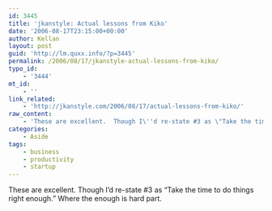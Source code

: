 ```yaml
---
id: 3445
title: 'jkanstyle: Actual lessons from Kiko'
date: '2006-08-17T23:15:00+00:00'
author: Kellan
layout: post
guid: 'http://lm.quxx.info/?p=3445'
permalink: /2006/08/17/jkanstyle-actual-lessons-from-kiko/
typo_id:
    - '3444'
mt_id:
    - ''
link_related:
    - 'http://jkanstyle.com/2006/08/17/actual-lessons-from-kiko/'
raw_content:
    - 'These are excellent.  Though I\''d re-state #3 as \"Take the time to do things right enough.\"  Where the enough is hard part.'
categories:
    - Aside
tags:
    - business
    - productivity
    - startup
---
```


These are excellent. Though I’d re-state #3 as “Take the time to do things right enough.” Where the enough is hard part.